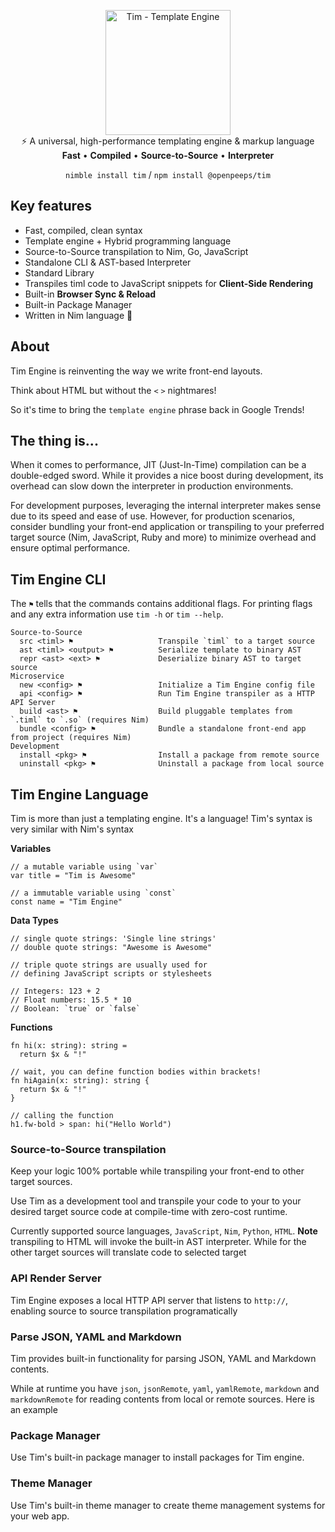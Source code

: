 <p align="center">
  <img src="https://raw.githubusercontent.com/openpeeps/tim/main/.github/timengine.png" alt="Tim - Template Engine" width="200px" height="200px"><br>
  ⚡️ A universal, high-performance templating engine & markup language<br>
  <strong>Fast</strong> • <strong>Compiled</strong> • <strong>Source-to-Source</strong> • <strong>Interpreter</strong><br>
</p>

<p align="center">
  <code>nimble install tim</code> / <code>npm install @openpeeps/tim</code>
</p>

## Key features
- Fast, compiled, clean syntax
- Template engine + Hybrid programming language
- Source-to-Source transpilation to Nim, Go, JavaScript
- Standalone CLI & AST-based Interpreter
- Standard Library
- Transpiles timl code to JavaScript snippets for **Client-Side Rendering**
- Built-in **Browser Sync & Reload**
- Built-in Package Manager
- Written in Nim language 👑

## About
Tim Engine is reinventing the way we write front-end layouts.

Think about HTML but without the `<` `>` nightmares!

So it's time to bring the `template engine` phrase back in Google Trends!

## The thing is...
When it comes to performance, JIT (Just-In-Time) compilation can be a double-edged sword. While it provides a nice boost during 
development, its overhead can slow down the interpreter in production environments.

For development purposes, leveraging the internal interpreter makes sense due to its speed and ease of use. However, for production 
scenarios, consider bundling your front-end application or transpiling to your preferred target source (Nim, JavaScript, Ruby and more)
to minimize overhead and ensure optimal performance.

## Tim Engine CLI
The `⚑` tells that the commands contains additional flags. For printing flags and any extra information use `tim -h` or `tim --help`.
```
Source-to-Source
  src <timl> ⚑                   Transpile `timl` to a target source
  ast <timl> <output> ⚑          Serialize template to binary AST
  repr <ast> <ext> ⚑             Deserialize binary AST to target source
Microservice
  new <config> ⚑                 Initialize a Tim Engine config file
  api <config> ⚑                 Run Tim Engine transpiler as a HTTP API Server
  build <ast> ⚑                  Build pluggable templates from `.timl` to `.so` (requires Nim)
  bundle <config> ⚑              Bundle a standalone front-end app from project (requires Nim)
Development
  install <pkg> ⚑                Install a package from remote source
  uninstall <pkg> ⚑              Uninstall a package from local source
```

## Tim Engine Language
Tim is more than just a templating engine. It's a language! Tim's syntax is very similar with Nim's syntax

**Variables**
```timl
// a mutable variable using `var`
var title = "Tim is Awesome"

// a immutable variable using `const`
const name = "Tim Engine"
```

**Data Types**
```
// single quote strings: 'Single line strings'
// double quote strings: "Awesome is Awesome"

// triple quote strings are usually used for
// defining JavaScript scripts or stylesheets

// Integers: 123 + 2
// Float numbers: 15.5 * 10
// Boolean: `true` or `false`
```

**Functions**
```timl
fn hi(x: string): string =
  return $x & "!"

// wait, you can define function bodies within brackets!
fn hiAgain(x: string): string {
  return $x & "!"
}

// calling the function
h1.fw-bold > span: hi("Hello World")
```

### Source-to-Source transpilation
Keep your logic 100% portable while transpiling your front-end to other target sources.

Use Tim as a development tool and transpile your code to your to your desired target
source code at compile-time with zero-cost runtime.

Currently supported source languages, `JavaScript`, `Nim`, `Python`, `HTML`.
**Note** transpiling to HTML will invoke the built-in AST interpreter. While for the other target sources will
translate code to selected target


### API Render Server
Tim Engine exposes a local HTTP API server that listens to `http://`, enabling source to source transpilation programatically


### Parse JSON, YAML and Markdown
Tim provides built-in functionality for parsing JSON, YAML and Markdown contents.

While at runtime you have `json`, `jsonRemote`, `yaml`, `yamlRemote`, `markdown` and `markdownRemote` for reading contents
from local or remote sources. Here is an example

### Package Manager
Use Tim's built-in package manager to install packages for Tim engine.

### Theme Manager
Use Tim's built-in theme manager to create theme management systems for your web app.